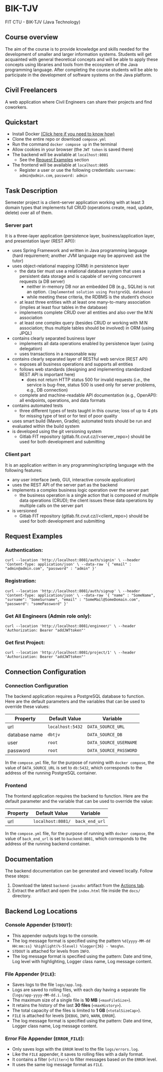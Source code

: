 # BIK-TJV
FIT CTU - BIK-TJV (Java Technology)

## Course overview
The aim of the course is to provide knowledge and skills needed for the development of smaller and larger information systems. Students will get acquainted with general theoretical concepts and will be able to apply these concepts using libraries and tools from the ecosystem of the Java programming language. After completing the course students will be able to participate in the development of software systems on the Java platform.

## Civil Freelancers
A web application where Civil Engineers can share their projects and find coworkers.

## Quickstart

- Install Docker [(Click here if you need to know how)](https://docs.docker.com/get-docker/)
- Clone the entire repo or download `compose.yml`
- Run the command `docker compose up` in the terminal
- Allow cookies in your browser (the `JWT token` is saved there)
- The backend will be available at `localhost:8081`
  * See the [Request Examples](#request-examples) section
- The frontend will be available at `localhost:8085`
  * Register a user or use the following credentials: `username: admin@admin.com`, `password: admin`


## Task Description
Semester project is a client–server application working with at least 3 domain types that implements full CRUD (operations create, read, update, delete) over all of them.

###  Server part
It is a three-layer application (persistence layer, business/application layer, and presentation layer (REST API)):

- uses Spring Framework and written in Java programming language (hard requirement; another JVM language may be approved: ask the tutor)
- uses object-relational mapping (ORM) in persistence layer
  * the data tier must use a relational database system that uses a persistent data storage and is capable of serving concurrent requests (a DB server)
    * neither in-memory DB nor an embedded DB (e.g., SQLite) is not an option. `(Implemented solution using PostgreSQL database)` 
    * while meeting these criteria, the RDBMS is the student’s choice
  * at least three entities with at least one many-to-many association (implies at least four tables in the database)
  * implements complete CRUD over all entities and also over the M:N association
  * at least one complex query (besides CRUD or working with M:N association; thus multiple tables should be involved) in ORM (using JPQL)
- contains clearly separated business layer
  * implements all data operations enabled by persistence layer (using delegation)
  * uses transactions in a reasonable way
- contains clearly separated layer of RESTful web service (REST API)
  * exposes all business operations and supports all entities
  * follows web standards (designing and implementing standardized REST API is important here)
    * does not return HTTP status 500 for invalid requests (i.e., the service is bug-free, status 500 is used only for server problems, e.g., DB connection)
  * complete and machine-readable API documentation (e.g., OpenAPI): all endpoints, operations, and data formats
- contains automated tests
  * three different types of tests taught in this course; loss of up to 4 pts for missing type of test or for test of poor quality
- uses smart build (Maven, Gradle); automated tests should be run and evaluated within the build system
- is developed using the git versioning system
  * Gitlab FIT repository (gitlab.fit.cvut.cz/<username>/<server_repo>) should be used for both development and submitting

### Client part
It is an application written in any programming/scripting language with the following features:

- any user interface (web, GUI, interactive console application)
- uses the REST API of the server part as the backend
- implements a complex business logic operation over the server part
  * the business operation is a single action that is composed of multiple data operations (CRUD); the client issues these data operations by multiple calls on the server part
- is versioned
  * Gitlab FIT repository (gitlab.fit.cvut.cz/<username>/<client_repo>) should be used for both development and submitting


## Request Examples

### Authentication:
`curl --location 'http://localhost:8081/auth/signin' \
--header 'Content-Type: application/json' \
--data-raw '{
"email" : "admin@admin.com",
"password" : "admin"
}'`

### Registration:
`curl --location 'http://localhost:8081/auth/signup' \
--header 'Content-Type: application/json' \
--data-raw '{
"name" : "SomeName",
"surname": "SomeSurname",
"email" : "SomeMail@SomeDomain.com",
"password": "somePassword"
}'`

### Get All Engineers (Admin role only):
`curl --location 'http://localhost:8081/engineer/' \
--header 'Authorization: Bearer "addJWTtoken"'`

### Get first Project: 
`curl --location 'http://localhost:8081/project/1' \
--header 'Authorization: Bearer "addJWTtoken"'`


## Connection Configuration

### Connection Configuration

The backend application requires a PostgreSQL database to function.  
Here are the default parameters and the variables that can be used to override these values:

| Property       | Default Value    | Variable              |
|----------------|------------------|-----------------------|
| url            | `localhost:5432` | `DATA_SOURCE_URL`     |
| database name  | `dbtjv`          | `DATA_SOURCE_DB`      |
| user           | `root`           | `DATA_SOURCE_USERNAME`|
| password       | `root`           | `DATA_SOURCE_PASSWORD`|

In the `compose.yml` file, for the purpose of running with `docker compose`, the value of `DATA_SOURCE_URL` is set to `db:5432`, which corresponds to the address of the running PostgreSQL container.

### Frontend

The frontend application requires the backend to function. 
Here are the default parameter and the variable that can be used to override the value:

| Property       | Default Value     | Variable              |
|----------------|-------------------|-----------------------|
| url            | `localhost:8081/` | `back_end_url`        |

In the `compose.yml` file, for the purpose of running with `docker compose`, the value of `back_end_url` is set to `backend:8081`, which corresponds to the address of the running backend container.

## Documentation

The backend documentation can be generated and viewed locally. Follow these steps:

1. Download the latest `backend-javadoc` artifact from the [Actions tab](https://github.com/lanuris/BIK-TJV/actions).
2. Extract the artifact and open the `index.html` file inside the `docs/` directory.

## Backend Log Locations

### Console Appender (`STDOUT`):

- This appender outputs logs to the console.
- The log message format is specified using the pattern `%d{yyyy-MM-dd HH:mm:ss} %highlight(%-5level) %logger{36} - %msg%n`.
- `STDOUT` is attached for levels from `INFO`.
- The log message format is specified using the pattern: Date and time, Log level with highlighting, Logger class name, Log message content.

### File Appender (`FILE`):

- Saves logs to the file `logs/app.log`.
- Logs are saved to rolling files, with each day having a separate file (`logs/app-yyyy-MM-dd.i.log`).
- The maximum size of a single file is **10 MB** (`<maxFileSize>`).
- It retains the history of the last **30 files** (`<maxHistory>`).
- The total capacity of the files is limited to **1 GB** (`<totalSizeCap>`).
- `FILE` is attached for levels [`DEBUG`, `INFO`, `WARN`, `ERROR`].
- The log message format is specified using the pattern: Date and time, Logger class name, Log message content.

### Error File Appender (`ERROR_FILE`):

- Only saves logs with the `ERROR` level to the file `logs/errors.log`.
- Like the `FILE` appender, it saves to rolling files with a daily format.
- It contains a filter (`<filter>`) to filter messages based on the `ERROR` level.
- It uses the same log message format as `FILE`.
